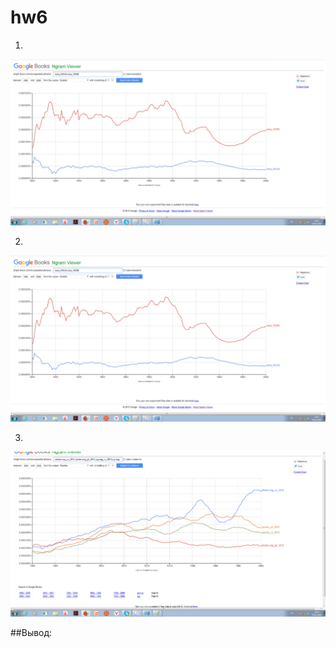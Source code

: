 # hw6
1)
![alt text](https://github.com/polyasel/hw6/blob/master/%D0%91%D0%B5%D0%B7%D1%8B%D0%BC%D1%8F%D0%BD%D0%BD%D1%8B%D0%B9.png) 

2)
![alt text](https://github.com/polyasel/hw6/blob/master/gram.png)

3)
![alt text](https://github.com/polyasel/hw6/blob/master/jug.png)

 ##Вывод:
